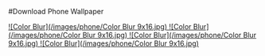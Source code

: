 #Download Phone Wallpaper  

<a download="IColor Blur 9x16.jpg" href="./images/phone/Color Blur 9x16.jpg" title="Logo title">
![Color Blur](/images/phone/Color Blur 9x16.jpg)
</a>
<a download="Color Blur 9x16.jpg" href="/images/phone/Color Blur 9x16.jpg" title="Logo title">
![Color Blur](/images/phone/Color Blur 9x16.jpg)
<a download="Color Blur 9x16.jpg" href="/images/phone/Color Blur 9x16.jpg" title="Logo title">
![Color Blur](/images/phone/Color Blur 9x16.jpg)
<a download="Color Blur 9x16.jpg" href="/images/phone/Color Blur 9x16.jpg" title="Logo title">
![Color Blur](/images/phone/Color Blur 9x16.jpg)

